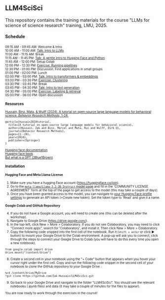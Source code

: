 ## LLM4SciSci

This repository contains the training materials for the course "LLMs for science of science research" training, LMU, 2025.

#### Schedule
<font style="font-size:10">09:15 AM - 09:45 AM: Welcome & Intro<br>
10:00 AM - 11:00 AM: [Talk: Intro to LLMs]()<br>
11:00 AM - 11:15 AM: Break<br>
11:15 AM - 11:45 PM: [Talk: A gentle intro to Hugging Face and Python]()<br>
11:45 AM - 12:00 PM: Setup Colab<br>
12:00 PM - 12:30 PM: [Exercise: Running pipelines](https://github.com/Zak-Hussain/LLM4SciSci/blob/main/1_pipelines.ipynb)<br>
12:30 PM - 01:00 PM: Discussion: Find applications in small groups<br>
01:00 PM - 02:00 PM: Lunch<br>
02:00 PM - 03:00 PM: [Talk: Intro to transformers & embeddings]()<br>
03:00 PM - 03:30 PM: [Exercise: Clustering](https://github.com/Zak-Hussain/LLM4SciSci/blob/main/2_clustering.ipynb)<br>
03:30 PM - 03:45 PM: Break<br>
03:45 PM - 04:30 PM: [Talk: Intro to text generation]()<br>
04:30 PM - 05:00 PM: [Exercise: Labeling & retrieval](https://github.com/Zak-Hussain/LLM4SciSci/blob/main/3_labeling_retrieval.ipynb)<br>
05:00 PM - 06:00 PM: Open discussion<br>

### Resources
<a href="https://doi.org/10.3758/s13428-024-02455-8">Hussain, Binz, Mata, & Wulff (2024). A tutorial on open-source large language models for behavioral science. *Behavior Research Methods*, 1-24.
</a>
```
@article{hussain2024tutorial,
  title={A tutorial on open-source large language models for behavioral science},
  author={Hussain, Zak and Binz, Marcel and Mata, Rui and Wulff, Dirk U},
  journal={Behavior Research Methods},
  pages={1--24},
  year={2024},
  publisher={Springer}
}
```

[Hugging face documentation](https://huggingface.co/docs)<br>
[Hugging face book](https://transformersbook.com/)<br>
[But what is a GPT (3Blue1Brown)](https://www.youtube.com/watch?v=wjZofJX0v4M&list=PLZHQObOWTQDNU6R1_67000Dx_ZCJB-3pi&index=5)<br>

### Installation

#### Hugging Face and Meta Llama License
1. Make sure you have a hugging Face account (https://huggingface.co/join).
2. Go to the [`meta-llama/Llama-3.2-3B-Instruct` model page](https://huggingface.co/meta-llama/Llama-3.2-3B-Instruct) and fill in the 'COMMUNITY LICENSE AGREEMENT' form at the top of the page to get access to the model (this may take a couple of days).
3. Once you have been granted access to the model, you can navigate to [your Hugging Face profile settings](https://huggingface.co/settings/tokens) to generate an API token (+Create new token). Set the token type to 'Read' and give it a name.

#### Google Colab and GitHub Repository
4. If you do not have a Google account, you will need to create one (this can be deleted after the workshop).
5. Navigate to Google Drive (https://drive.google.com/).
6. In the top-left, click New > More > Colaboratory. If you do not see Colaboratory, you may need to click "Connect more apps", 
search for 'Colaboratory', and install it. Then click New > More > Colaboratory.
7. Copy the following code snipped into the first cell of the notebook. Run it (```shift + enter``` or click &#9658; button) to mount your Google Drive to the Colab environment.
A pop-up will ask you to connect; click through the steps to connect your Google Drive to Colab (you will have to do this
every time you open a new notebook).
```
from google.colab import drive
drive.mount("/content/drive")
```
8. Create a second cell in your notebook using the "+ Code" button that appears when you hover your cursor right under the first cell. Copy and run the following code snippet in the second cell of your notebook to clone the GitHub repository to your Google Drive :
```
%cd /content/drive/MyDrive
!git clone https://github.com/Zak-Hussain/LLM4SciSci.git
```
9. Go back to your Google Drive and navigate to the folder "LLM4SciSci". You should see the relevant notebooks (.ipynb files) and data (it may take  a couple of minutes for the files to appear).

You are now ready to work through the exercises in the course! 
